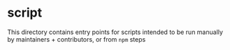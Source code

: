 # script

This directory contains entry points for scripts intended to be run manually by maintainers + contributors, or from `npm` steps